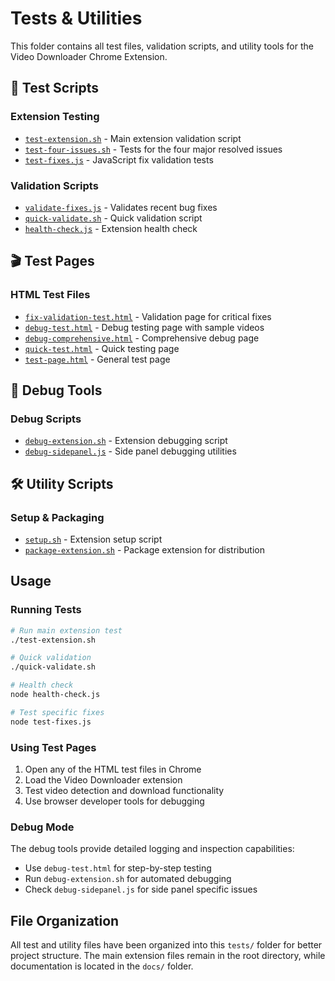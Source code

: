 # Tests & Utilities

This folder contains all test files, validation scripts, and utility tools for the Video Downloader Chrome Extension.

## 🧪 Test Scripts

### Extension Testing

- [`test-extension.sh`](test-extension.sh) - Main extension validation script
- [`test-four-issues.sh`](test-four-issues.sh) - Tests for the four major resolved issues
- [`test-fixes.js`](test-fixes.js) - JavaScript fix validation tests

### Validation Scripts

- [`validate-fixes.js`](validate-fixes.js) - Validates recent bug fixes
- [`quick-validate.sh`](quick-validate.sh) - Quick validation script
- [`health-check.js`](health-check.js) - Extension health check

## 🎬 Test Pages

### HTML Test Files

- [`fix-validation-test.html`](fix-validation-test.html) - Validation page for critical fixes
- [`debug-test.html`](debug-test.html) - Debug testing page with sample videos
- [`debug-comprehensive.html`](debug-comprehensive.html) - Comprehensive debug page
- [`quick-test.html`](quick-test.html) - Quick testing page
- [`test-page.html`](test-page.html) - General test page

## 🔧 Debug Tools

### Debug Scripts

- [`debug-extension.sh`](debug-extension.sh) - Extension debugging script
- [`debug-sidepanel.js`](debug-sidepanel.js) - Side panel debugging utilities

## 🛠️ Utility Scripts

### Setup & Packaging

- [`setup.sh`](setup.sh) - Extension setup script
- [`package-extension.sh`](package-extension.sh) - Package extension for distribution

## Usage

### Running Tests

```bash
# Run main extension test
./test-extension.sh

# Quick validation
./quick-validate.sh

# Health check
node health-check.js

# Test specific fixes
node test-fixes.js
```

### Using Test Pages

1. Open any of the HTML test files in Chrome
2. Load the Video Downloader extension
3. Test video detection and download functionality
4. Use browser developer tools for debugging

### Debug Mode

The debug tools provide detailed logging and inspection capabilities:

- Use `debug-test.html` for step-by-step testing
- Run `debug-extension.sh` for automated debugging
- Check `debug-sidepanel.js` for side panel specific issues

## File Organization

All test and utility files have been organized into this `tests/` folder for better project structure. The main extension files remain in the root directory, while documentation is located in the `docs/` folder.
